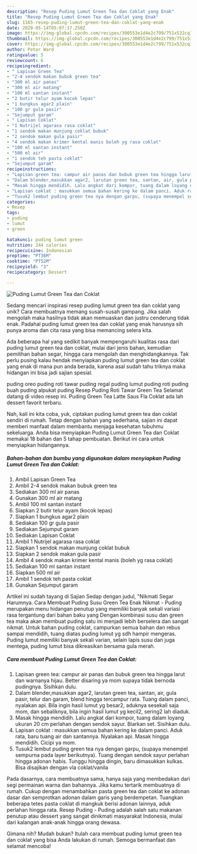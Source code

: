 ```yaml
---
description: "Resep Puding Lumut Green Tea dan Coklat yang Enak"
title: "Resep Puding Lumut Green Tea dan Coklat yang Enak"
slug: 1165-resep-puding-lumut-green-tea-dan-coklat-yang-enak
date: 2020-05-14T05:07:17.250Z
image: https://img-global.cpcdn.com/recipes/300553e1d4e2c799/751x532cq70/puding-lumut-green-tea-dan-coklat-foto-resep-utama.jpg
thumbnail: https://img-global.cpcdn.com/recipes/300553e1d4e2c799/751x532cq70/puding-lumut-green-tea-dan-coklat-foto-resep-utama.jpg
cover: https://img-global.cpcdn.com/recipes/300553e1d4e2c799/751x532cq70/puding-lumut-green-tea-dan-coklat-foto-resep-utama.jpg
author: Peter Ward
ratingvalue: 5
reviewcount: 6
recipeingredient:
- " Lapisan Green Tea"
- "2-4 sendok makan bubuk green tea"
- "300 ml air panas"
- "300 ml air matang"
- "100 ml santan instant"
- "2 butir telur ayam kocok lepas"
- "1 bungkus agar2 plain"
- "100 gr gula pasir"
- "Sejumput garam"
- " Lapisan Coklat"
- "1 Nutrijel agarasa rasa coklat"
- "1 sendok makan munjung coklat bubuk"
- "2 sendok makan gula pasir"
- "4 sendok makan krimer kental manis boleh yg rasa coklat"
- "100 ml santan instant"
- "500 ml air"
- "1 sendok teh pasta coklat"
- "Sejumput garam"
recipeinstructions:
- "Lapisan green tea: campur air panas dan bubuk green tea hingga larut dan warnanya hijau. Better disaring ya mom supaya tidak bernoda pudingnya. Sisihkan dulu."
- "Dalam blender,masukkan agar2, larutan green tea, santan, air, gula pasir, telur dan garam, blend hingga tercampur rata. Tuang dalam panci, nyalakan api. Bila ingin hasil lumut yg besar2, aduknya sesekali saja mom, dan sebaliknya, bila ingin hasil lumut yg kecil2, sering2 lah diaduk."
- "Masak hingga mendidih. Lalu angkat dari kompor, tuang dalam loyang ukuran 20 cm perlahan dengan sendok sayur. Biarkan set. Sisihkan dulu."
- "Lapisan coklat : masukkan semua bahan kering ke dalam panci. Aduk rata, baru tuang air dan santannya. Nyalakan api. Masak hingga mendidih. Cicipi ya mom."
- "Tusuk2 lembut puding green tea nya dengan garpu, (supaya menempel sempurna pada layer berikutnya). Tuang dengan sendok sayur perlahan hingga adonan habis. Tunggu hingga dingin, baru dimasukkan kulkas. Bisa disajikan dengan vla coklat/vanila"
categories:
- Resep
tags:
- puding
- lumut
- green

katakunci: puding lumut green 
nutrition: 244 calories
recipecuisine: Indonesian
preptime: "PT36M"
cooktime: "PT52M"
recipeyield: "3"
recipecategory: Dessert

---
```



![Puding Lumut Green Tea dan Coklat](https://img-global.cpcdn.com/recipes/300553e1d4e2c799/751x532cq70/puding-lumut-green-tea-dan-coklat-foto-resep-utama.jpg)

Sedang mencari inspirasi resep puding lumut green tea dan coklat yang unik? Cara membuatnya memang susah-susah gampang. Jika salah mengolah maka hasilnya tidak akan memuaskan dan justru cenderung tidak enak. Padahal puding lumut green tea dan coklat yang enak harusnya sih punya aroma dan cita rasa yang bisa memancing selera kita.

Ada beberapa hal yang sedikit banyak mempengaruhi kualitas rasa dari puding lumut green tea dan coklat, mulai dari jenis bahan, kemudian pemilihan bahan segar, hingga cara mengolah dan menghidangkannya. Tak perlu pusing kalau hendak menyiapkan puding lumut green tea dan coklat yang enak di mana pun anda berada, karena asal sudah tahu triknya maka hidangan ini bisa jadi sajian spesial.

puding oreo puding roti tawar puding regal puding lumut puding roti puding buah puding alpukat puding Resep Puding Roti Tawar Green Tea Selamat datang di video resep ini. Puding Green Tea Latte Saus Fla Coklat ada lah dessert favorit terbaru.


Nah, kali ini kita coba, yuk, ciptakan puding lumut green tea dan coklat sendiri di rumah. Tetap dengan bahan yang sederhana, sajian ini dapat memberi manfaat dalam membantu menjaga kesehatan tubuhmu sekeluarga. Anda bisa menyiapkan Puding Lumut Green Tea dan Coklat memakai 18 bahan dan 5 tahap pembuatan. Berikut ini cara untuk menyiapkan hidangannya.

<!--inarticleads1-->

##### Bahan-bahan dan bumbu yang digunakan dalam menyiapkan Puding Lumut Green Tea dan Coklat:

1. Ambil  Lapisan Green Tea
1. Ambil 2-4 sendok makan bubuk green tea
1. Sediakan 300 ml air panas
1. Gunakan 300 ml air matang
1. Ambil 100 ml santan instant
1. Siapkan 2 butir telur ayam (kocok lepas)
1. Siapkan 1 bungkus agar2 plain
1. Sediakan 100 gr gula pasir
1. Sediakan Sejumput garam
1. Sediakan  Lapisan Coklat
1. Ambil 1 Nutrijel agarasa rasa coklat
1. Siapkan 1 sendok makan munjung coklat bubuk
1. Siapkan 2 sendok makan gula pasir
1. Ambil 4 sendok makan krimer kental manis (boleh yg rasa coklat)
1. Sediakan 100 ml santan instant
1. Siapkan 500 ml air
1. Ambil 1 sendok teh pasta coklat
1. Gunakan Sejumput garam


Artikel ini sudah tayang di Sajian Sedap dengan judul, &#34;Nikmati Segar Harumnya. Cara Membuat Puding Susu Green Tea Enak Nikmat - Puding merupakan menu hidangan penutup yang memiliki banyak sekali variasi rasa tergantung dari bahan baku yang Dengan kombinasi susu dan green tea maka akan membuat puding satu ini menjadi lebih berselera dan sangat nikmat. Untuk bahan puding coklat, campurkan semua bahan dan rebus sampai mendidih, tuang diatas puding lumut yg sdh hampir mengeras. Puding lumut memiliki banyak sekali varian, selain lapis susu dan juga mentega, puding lumut bisa dikreasikan bersama gula merah. 

<!--inarticleads2-->

##### Cara membuat Puding Lumut Green Tea dan Coklat:

1. Lapisan green tea: campur air panas dan bubuk green tea hingga larut dan warnanya hijau. Better disaring ya mom supaya tidak bernoda pudingnya. Sisihkan dulu.
1. Dalam blender,masukkan agar2, larutan green tea, santan, air, gula pasir, telur dan garam, blend hingga tercampur rata. Tuang dalam panci, nyalakan api. Bila ingin hasil lumut yg besar2, aduknya sesekali saja mom, dan sebaliknya, bila ingin hasil lumut yg kecil2, sering2 lah diaduk.
1. Masak hingga mendidih. Lalu angkat dari kompor, tuang dalam loyang ukuran 20 cm perlahan dengan sendok sayur. Biarkan set. Sisihkan dulu.
1. Lapisan coklat : masukkan semua bahan kering ke dalam panci. Aduk rata, baru tuang air dan santannya. Nyalakan api. Masak hingga mendidih. Cicipi ya mom.
1. Tusuk2 lembut puding green tea nya dengan garpu, (supaya menempel sempurna pada layer berikutnya). Tuang dengan sendok sayur perlahan hingga adonan habis. Tunggu hingga dingin, baru dimasukkan kulkas. Bisa disajikan dengan vla coklat/vanila


Pada dasarnya, cara membuatnya sama, hanya saja yang membedakan dari segi permainan warna dan bahannya. Jika kamu tertarik membuatnya di rumah. Cukup dengan menambahkan pasta green tea dan coklat ke adonan dasar dan semprotkan adonan dalam garis yang berdempetan. Tuangkan beberapa tetes pasta coklat di mangkuk berisi adonan lainnya, aduk perlahan hingga rata. Resep Puding - Puding adalah salah satu makanan penutup atau dessert yang sangat dinikmati masyarakat Indonesia, mulai dari kalangan anak-anak hingga orang dewasa. 

Gimana nih? Mudah bukan? Itulah cara membuat puding lumut green tea dan coklat yang bisa Anda lakukan di rumah. Semoga bermanfaat dan selamat mencoba!
